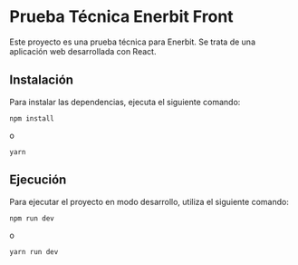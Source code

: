 # Prueba Técnica Enerbit Front

Este proyecto es una prueba técnica para Enerbit. Se trata de una aplicación web desarrollada con React.

## Instalación

Para instalar las dependencias, ejecuta el siguiente comando:

```
npm install
```
o
```
yarn
```

## Ejecución

Para ejecutar el proyecto en modo desarrollo, utiliza el siguiente comando:

```
npm run dev
```
o

```
yarn run dev
```
